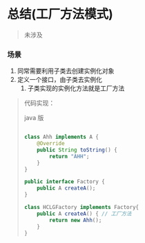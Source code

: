 # 总结(工厂方法模式)

> 未涉及
>
> 

### 场景

1. 同常需要利用子类去创建实例化对象
2. 定义一个接口，由子类去实例化
   1. 子类实现的实例化方法就是工厂方法

> 代码实现：
>
> java 版
>
> ```java
> 
> class Ahh implements A {
>     @Override
>     public String toString() {
>         return "AHH";
>     }
> }
> 
> public interface Factory {
>     public A createA();
> }
> 
> class HCLGFactory implements Factory{
>     public A createA() { // 工厂方法
>         return new Ahh();
>     }
> }
> ```
>
> 
